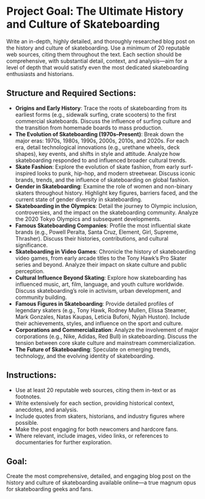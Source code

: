 # Project Goal: The Ultimate History and Culture of Skateboarding

Write an in-depth, highly detailed, and thoroughly researched blog post on the history and culture of skateboarding. Use a minimum of 20 reputable web sources, citing them throughout the text. Each section should be comprehensive, with substantial detail, context, and analysis—aim for a level of depth that would satisfy even the most dedicated skateboarding enthusiasts and historians.

## Structure and Required Sections:

-   **Origins and Early History**: Trace the roots of skateboarding from its earliest forms (e.g., sidewalk surfing, crate scooters) to the first commercial skateboards. Discuss the influence of surfing culture and the transition from homemade boards to mass production.
-   **The Evolution of Skateboarding (1970s–Present)**: Break down the major eras: 1970s, 1980s, 1990s, 2000s, 2010s, and 2020s. For each era, detail technological innovations (e.g., urethane wheels, deck shapes), key events, and shifts in style and attitude. Analyze how skateboarding responded to and influenced broader cultural trends.
-   **Skate Fashion**: Explore the evolution of skate fashion, from early surf-inspired looks to punk, hip-hop, and modern streetwear. Discuss iconic brands, trends, and the influence of skateboarding on global fashion.
-   **Gender in Skateboarding**: Examine the role of women and non-binary skaters throughout history. Highlight key figures, barriers faced, and the current state of gender diversity in skateboarding.
-   **Skateboarding in the Olympics**: Detail the journey to Olympic inclusion, controversies, and the impact on the skateboarding community. Analyze the 2020 Tokyo Olympics and subsequent developments.
-   **Famous Skateboarding Companies**: Profile the most influential skate brands (e.g., Powell Peralta, Santa Cruz, Element, Girl, Supreme, Thrasher). Discuss their histories, contributions, and cultural significance.
-   **Skateboarding in Video Games**: Chronicle the history of skateboarding video games, from early arcade titles to the Tony Hawk’s Pro Skater series and beyond. Analyze their impact on skate culture and public perception.
-   **Cultural Influence Beyond Skating**: Explore how skateboarding has influenced music, art, film, language, and youth culture worldwide. Discuss skateboarding’s role in activism, urban development, and community building.
-   **Famous Figures in Skateboarding**: Provide detailed profiles of legendary skaters (e.g., Tony Hawk, Rodney Mullen, Elissa Steamer, Mark Gonzales, Natas Kaupas, Leticia Bufoni, Nyjah Huston). Include their achievements, styles, and influence on the sport and culture.
-   **Corporations and Commercialization**: Analyze the involvement of major corporations (e.g., Nike, Adidas, Red Bull) in skateboarding. Discuss the tension between core skate culture and mainstream commercialization.
-   **The Future of Skateboarding**: Speculate on emerging trends, technology, and the evolving identity of skateboarding.

## Instructions:

-   Use at least 20 reputable web sources, citing them in-text or as footnotes.
-   Write extensively for each section, providing historical context, anecdotes, and analysis.
-   Include quotes from skaters, historians, and industry figures where possible.
-   Make the post engaging for both newcomers and hardcore fans.
-   Where relevant, include images, video links, or references to documentaries for further exploration.

## Goal:

Create the most comprehensive, detailed, and engaging blog post on the history and culture of skateboarding available online—a true magnum opus for skateboarding geeks and fans.
